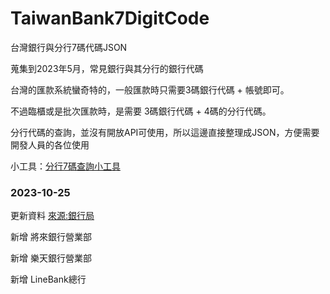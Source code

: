 # TaiwanBank7DigitCode
台灣銀行與分行7碼代碼JSON

蒐集到2023年5月，常見銀行與其分行的銀行代碼

台灣的匯款系統蠻奇特的，一般匯款時只需要3碼銀行代碼 + 帳號即可。

不過臨櫃或是批次匯款時，是需要 3碼銀行代碼 + 4碼的分行代碼。

分行代碼的查詢，並沒有開放API可使用，所以這邊直接整理成JSON，方便需要開發人員的各位使用

小工具：[分行7碼查詢小工具](https://jakevin.github.io/azure-tts/bank-7-digit-code/index.html)

### 2023-10-25
更新資料 [來源:銀行局](https://www.banking.gov.tw/ch/home.jsp?id=642&parentpath=0%2C590%2C604&fbclid=IwAR36CUGhHH61s7ES1qK3wVDJrmXSzeaoFpKzNta6-ND7ZmNWVl8h5SWs_h4)

新增 將來銀行營業部

新增 樂天銀行營業部

新增 LineBank總行